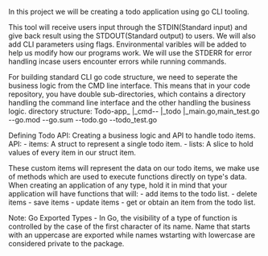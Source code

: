 In this project we will be creating a todo application using go CLI tooling.

This tool will receive users input through the STDIN(Standard input) and give back result using the STDOUT(Standard output) to users. We will also add CLI parameters using flags.
Environmental varibles will be added to help us modify how our programs work. We will use the STDERR for error handling incase users encounter errors while running commands.

For building standard CLI go code structure, we need to seperate the business logic from the CMD line interface. This means that in your code repository, you have double sub-directories, which contains a directory handling the command line interface and the other handling the business logic.
   directory structure: Todo-app_
                                 |_cmd--
                                      |_todo
                                           |_main.go,main_test.go
                        --go.mod
                        --go.sum
                        --todo.go
                        --todo_test.go


Defining Todo API:
Creating a business logic and API to handle todo items.
API:
    - items: A struct to represent a single todo item.
    - lists: A slice to hold values of every item in our struct item.

These custom items will represent the data on our todo items, we make use of methods which are used to execute functions directly on type's data.
When creating an application of any type, hold it in mind that your application will have functions that will:
    - add items to the todo list.
    - delete items 
    - save items
    - update items
    - get or obtain an item from the todo list.


Note: Go Exported Types - In Go, the visibility of a type of function is controlled by the case of the first character of its name. Name that starts with an uppercase are exported while names wstarting with lowercase are considered private to the package.